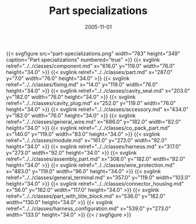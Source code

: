 ﻿---
title: Part specializations
toc: false
type: specs
layout: diagram
date: "2005-11-01"
draft: false
specification: KBL
version: 2.3.sr1
documentType: "Recommendation"
elementType: Diagram
classes:
  - Component
  - Part
  - Fixing
  - Cavity_seal
  - Cavity_plug
  - Accessory
  - General_wire
  - Co_pack_part
  - Module
  - Harness
  - Assembly_part
  - Wire_protection
  - General_terminal
  - Connector_housing
  - Part_with_title_block
  - Harness_configuration
menu:
  KBL-2.3.sr1:    
    parent: presentation
    identifier: presentation/part-specializations
    weight: 1003 

# Prev/next pager order (if `docs_section_pager` enabled in `params.toml`)
weight: 1003
---
{{< svgfigure src="part-specializations.png" width="783" height="349" caption="Part specializations" numbered="true" >}}
  {{< svglink relref="../../classes/component.md" x="616.0" y="119.0" width="76.0" height="34.0" >}}
  {{< svglink relref="../../classes/part.md" x="287.0" y="7.0" width="76.0" height="34.0" >}}
  {{< svglink relref="../../classes/fixing.md" x="14.0" y="119.0" width="76.0" height="34.0" >}}
  {{< svglink relref="../../classes/cavity_seal.md" x="203.0" y="182.0" width="76.0" height="34.0" >}}
  {{< svglink relref="../../classes/cavity_plug.md" x="252.0" y="119.0" width="76.0" height="34.0" >}}
  {{< svglink relref="../../classes/accessory.md" x="434.0" y="182.0" width="76.0" height="34.0" >}}
  {{< svglink relref="../../classes/general_wire.md" x="686.0" y="182.0" width="82.0" height="34.0" >}}
  {{< svglink relref="../../classes/co_pack_part.md" x="140.0" y="119.0" width="83.0" height="34.0" >}}
  {{< svglink relref="../../classes/module.md" x="161.0" y="273.0" width="92.0" height="34.0" >}}
  {{< svglink relref="../../classes/harness.md" x="317.0" y="273.0" width="92.0" height="34.0" >}}
  {{< svglink relref="../../classes/assembly_part.md" x="308.0" y="182.0" width="92.0" height="34.0" >}}
  {{< svglink relref="../../classes/wire_protection.md" x="483.0" y="119.0" width="96.0" height="34.0" >}}
  {{< svglink relref="../../classes/general_terminal.md" x="357.0" y="119.0" width="103.0" height="34.0" >}}
  {{< svglink relref="../../classes/connector_housing.md" x="56.0" y="182.0" width="117.0" height="34.0" >}}
  {{< svglink relref="../../classes/part_with_title_block.md" x="536.0" y="182.0" width="130.0" height="34.0" >}}
  {{< svglink relref="../../classes/harness_configuration.md" x="539.0" y="273.0" width="133.0" height="34.0" >}}
{{< / svgfigure >}}
